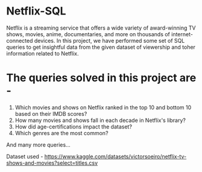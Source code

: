 # Netflix-SQL
Netflix is a streaming service that offers a wide variety of award-winning TV shows, movies, anime, documentaries, and more on thousands of internet-connected devices.
In this project, we have performed some set of SQL queries to get insightful data from the given dataset of viewership and toher information related to Netflix.
# The queries solved in this project are - 
1. Which movies and shows on Netflix ranked in the top 10 and bottom 10 based on their IMDB scores?
2. How many movies and shows fall in each decade in Netflix's library?
3. How did age-certifications impact the dataset?
4. Which genres are the most common?

And many more queries...

Dataset used - https://www.kaggle.com/datasets/victorsoeiro/netflix-tv-shows-and-movies?select=titles.csv

